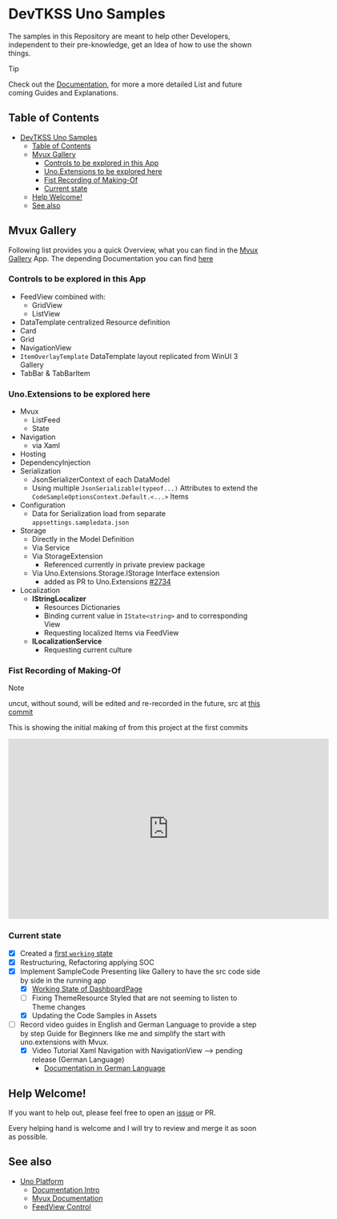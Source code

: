 # DevTKSS Uno Samples

The samples in this Repository are meant to help other Developers, independent to their pre-knowledge, get an Idea of how to use the shown things.

> [!TIP]
> Check out the [Documentation](./doc/articles/introduction.md), for more a more detailed List and future coming Guides and Explanations.

## Table of Contents

- [DevTKSS Uno Samples](#devtkss-uno-samples)
  - [Table of Contents](#table-of-contents)
  - [Mvux Gallery](#mvux-gallery)
    - [Controls to be explored in this App](#controls-to-be-explored-in-this-app)
    - [Uno.Extensions to be explored here](#unoextensions-to-be-explored-here)
    - [Fist Recording of Making-Of](#fist-recording-of-making-of)
    - [Current state](#current-state)
  - [Help Welcome!](#help-welcome)
  - [See also](#see-also)

## Mvux Gallery

Following list provides you a quick Overview, what you can find in the [Mvux Gallery](./src/DevTKSS.Uno.Samples/DevTKSS.Uno.Samples.MvuxGallery) App.
The depending Documentation you can find [here](./doc/articles/MvuxGallery/Overview.md)

### Controls to be explored in this App

- FeedView combined with:
  - GridView
  - ListView
- DataTemplate centralized Resource definition
- Card
- Grid
- NavigationView
- `ItemOverlayTemplate` DataTemplate layout replicated from WinUI 3 Gallery
- TabBar & TabBarItem

### Uno.Extensions to be explored here

- Mvux
  - ListFeed
  - State
- Navigation
  - via Xaml
- Hosting
- DependencyInjection
- Serialization
  - JsonSerializerContext of each DataModel
  - Using multiple `JsonSerializable(typeof...)` Attributes to extend the `CodeSampleOptionsContext.Default.<...>` Items
- Configuration
  - Data for Serialization load from separate `appsettings.sampledata.json`
- Storage
  - Directly in the Model Definition
  - Via Service
  - Via StorageExtension
    - Referenced currently in private preview package
  - Via Uno.Extensions.Storage.IStorage Interface extension
    - added as PR to Uno.Extensions [#2734](https://github.com/unoplatform/uno.extensions/pull/2734)
- Localization
  - **IStringLocalizer**
    - Resources Dictionaries
    - Binding current value in `IState<string>` and to corresponding View
    - Requesting localized Items via FeedView
  - **ILocalizationService**
    - Requesting current culture

### Fist Recording of Making-Of

> [!NOTE]  
> uncut, without sound, will be edited and re-recorded in the future, src at [this commit](https://github.com/DevTKSS/DevTKSS.MvuxSampleApps/commit/8d13dcee8107324e747d828700cfd8fcf780ca37)  
>
> This is showing the initial making of from this project at the first commits  

<iframe src="https://technischekonstruktion.sharepoint.com/_layouts/15/embed.aspx?UniqueId=8e4c435c-50fd-4d69-82ef-a9f5bc571dd7&embed=%7B%22ust%22%3Atrue%2C%22hv%22%3A%22CopyEmbedCode%22%7D&referrer=StreamWebApp&referrerScenario=EmbedDialog.Create" width="640" height="360" frameborder="0" scrolling="no" allowfullscreen title="Uno HotDesign App Making-Off.mp4"></iframe>  

### Current state  

- [x] Created a [first `working` state](https://github.com/DevTKSS/UnoHotDesignApp1/commit/9f6479fa37901a0478bbc9e1c3e92221223ce4d0)  
- [x] Restructuring, Refactoring applying SOC  
- [x] Implement SampleCode Presenting like Gallery to have the src code side by side in the running app  
  - [x] [Working State of DashboardPage](https://github.com/DevTKSS/UnoHotDesignApp1/commit/98fa25af8f23bb27c2dccac39d9248f3fc7254dd)  
  - [ ] Fixing ThemeResource Styled that are not seeming to listen to Theme changes  
  - [x] Updating the Code Samples in Assets  
- [ ] Record video guides in English and German Language to provide a step by step Guide for Beginners like me and simplify the start with uno.extensions with Mvux.
  - [x] Video Tutorial Xaml Navigation with NavigationView --> pending release (German Language)
    - [Documentation in German Language](./doc/articles/MvuxGallery/How-To-XamlNavigation.md)

<!--markdownlint-disable MD026 -->
## Help Welcome!

If you want to help out, please feel free to open an [issue](./issues) or PR.

Every helping hand is welcome and I will try to review and merge it as soon as possible.

## See also

- [Uno Platform](https://platform.uno/)  
  - [Documentation Intro](https://platform.uno/docs/articles/intro.html)
  - [Mvux Documentation](https://platform.uno/docs/articles/external/uno.extensions/doc/Learn/Mvux/Overview.html)
  - [FeedView Control](https://platform.uno/docs/articles/external/uno.extensions/doc/Learn/Mvux/FeedView.html)
